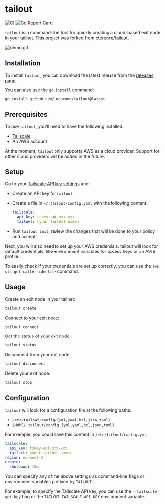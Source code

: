 # tailout

[![CI](https://github.com/lucacome/tailout/actions/workflows/ci.yaml/badge.svg)](https://github.com/lucacome/tailout/actions/workflows/ci.yaml)
[![Go Report Card](https://goreportcard.com/badge/github.com/lucacome/tailout)](https://goreportcard.com/report/github.com/lucacome/tailout)

`tailout` is a command-line tool for quickly creating a cloud-based exit node in your tailnet.
This project was forked from [cterence/tailout](https://github.com/cterence/tailout).

![demo gif](./docs/demo.gif)

## Installation

To install `tailout`, you can download the latest release from the [releases page](https://github.com/lucacome/tailout/releases).

You can also use the `go install` command:

```bash
go install github.com/lucacome/tailout@latest
```

## Prerequisites

To use `tailout`, you'll need to have the following installed:

- [Tailscale](https://tailscale.com/)
- An AWS account

At the moment, `tailout` only supports AWS as a cloud provider. Support for other cloud providers will be added in the future.

## Setup

Go to your [Tailscale API key settings](https://login.tailscale.com/admin/settings/keys) and:

- Create an API key for `tailout`
- Create a file in `~/.tailout/config.yaml` with the following content:

  ```yaml
  tailscale:
    api_key: tskey-api-xxx-xxx
    tailnet: <your tailnet name>
  ```

- Run `tailout init`, review the changes that will be done to your policy and accept

Next, you will also need to set up your AWS credentials. tailout will look for default credentials,
like environment variables for access keys or an AWS profile.

To easily check if your credentials are set up correctly, you can use the `aws sts get-caller-identity` command.

## Usage

Create an exit node in your tailnet:

```bash
tailout create
```

Connect to your exit node:

```bash
tailout connect
```

Get the status of your exit node:

```bash
tailout status
```

Disconnect from your exit node:

```bash
tailout disconnect
```

Delete your exit node:

```bash
tailout stop
```

## Configuration

`tailout` will look for a configuration file at the following paths:

- `/etc/tailout/config.{yml,yaml,hcl,json,toml}`
- `$HOME/.tailout/config.{yml,yaml,hcl,json,toml}`

For exemple, you could have this content in `/etc/tailout/config.yml`:

```yaml
tailscale:
  api_key: tskey-api-xxx-xxx
  tailnet: <your tailnet name>
region: eu-west-3
create:
  shutdown: 15m
```

You can specify any of the above settings as command-line flags or environment variables prefixed by `TAILOUT_`.

For example, to specify the Tailscale API key, you can use the `--tailscale-api-key` flag or
the `TAILOUT_TAILSCALE_API_KEY` environment variable.
